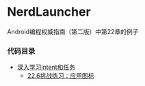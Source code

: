 # NerdLauncher
Android编程权威指南（第二版）中第22章的例子

### 代码目录
* [深入学习intent和任务](https://github.com/uv-lab/NerdLauncher/tree/ch22)
    * [22.6挑战练习：应用图标](https://github.com/uv-lab/NerdLauncher/tree/exercise22.6)
